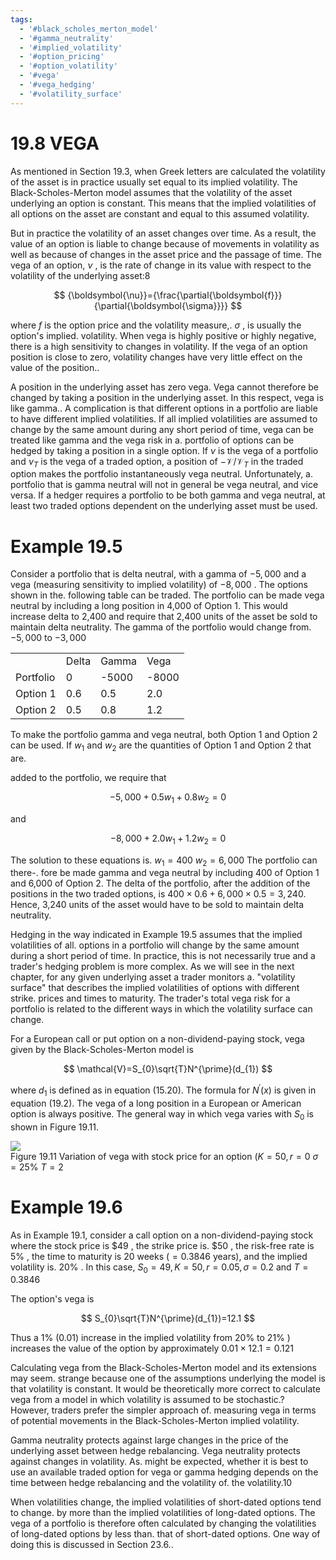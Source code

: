 ```yaml
---
tags:
  - '#black_scholes_merton_model'
  - '#gamma_neutrality'
  - '#implied_volatility'
  - '#option_pricing'
  - '#option_volatility'
  - '#vega'
  - '#vega_hedging'
  - '#volatility_surface'
---
```

# 19.8 VEGA  

As mentioned in Section 19.3, when Greek letters are calculated the volatility of the asset is in practice usually set equal to its implied volatility. The Black-Scholes-Merton model assumes that the volatility of the asset underlying an option is constant. This means that the implied volatilities of all options on the asset are constant and equal to this assumed volatility.  

But in practice the volatility of an asset changes over time. As a result, the value of an option is liable to change because of movements in volatility as well as because of changes in the asset price and the passage of time. The vega of an option, $\nu$ , is the rate of change in its value with respect to the volatility of the underlying asset:8  

$$
{\boldsymbol{\nu}}={\frac{\partial{\boldsymbol{f}}}{\partial{\boldsymbol{\sigma}}}}
$$  

where $f$ is the option price and the volatility measure,. $\sigma$ , is usually the option's implied. volatility. When vega is highly positive or highly negative, there is a high sensitivity to changes in volatility. If the vega of an option position is close to zero, volatility changes have very little effect on the value of the position..  

A position in the underlying asset has zero vega. Vega cannot therefore be changed by taking a position in the underlying asset. In this respect, vega is like gamma.. A complication is that different options in a portfolio are liable to have different implied volatilities. If all implied volatilities are assumed to change by the same amount during any short period of time, vega can be treated like gamma and the vega risk in a. portfolio of options can be hedged by taking a position in a single option. If $\nu$ is the vega of a portfolio and $\nu_{T}$ is the vega of a traded option, a position of $-\mathcal{V}/\mathcal{V}_{T}$ in the traded option makes the portfolio instantaneously vega neutral. Unfortunately, a. portfolio that is gamma neutral will not in general be vega neutral, and vice versa. If a hedger requires a portfolio to be both gamma and vega neutral, at least two traded options dependent on the underlying asset must be used.  

# Example 19.5  

Consider a portfolio that is delta neutral, with a gamma of $-5{,}000$ and a vega (measuring sensitivity to implied volatility) of $-8{,}000$ . The options shown in the. following table can be traded. The portfolio can be made vega neutral by including a long position in 4,000 of Option 1. This would increase delta to 2,400 and require that 2,400 units of the asset be sold to maintain delta neutrality. The gamma of the portfolio would change from. $-5{,}000$ to $-3{,}000$  

<html><body><table><tr><td></td><td>Delta</td><td>Gamma</td><td>Vega</td></tr><tr><td>Portfolio</td><td>0</td><td>-5000</td><td>-8000</td></tr><tr><td>Option 1</td><td>0.6</td><td>0.5</td><td>2.0</td></tr><tr><td>Option 2</td><td>0.5</td><td>0.8</td><td>1.2</td></tr></table></body></html>  

To make the portfolio gamma and vega neutral, both Option 1 and Option 2 can be used. If $w_{1}$ and $w_{2}$ are the quantities of Option 1 and Option 2 that are.  

added to the portfolio, we require that  

$$
-5,000+0.5w_{1}+0.8w_{2}=0
$$  

and  

$$
-8,000+2.0w_{1}+1.2w_{2}=0
$$  

The solution to these equations is. $w_{1}=400$ $w_{2}=6\mathrm{,000}$ The portfolio can there-. fore be made gamma and vega neutral by including 400 of Option 1 and 6,000 of Option 2. The delta of the portfolio, after the addition of the positions in the two traded options, is $400\times0.6+6,000\times0.5=3,240.$ Hence, 3,240 units of the asset would have to be sold to maintain delta neutrality.  

Hedging in the way indicated in Example 19.5 assumes that the implied volatilities of all. options in a portfolio will change by the same amount during a short period of time. In practice, this is not necessarily true and a trader's hedging problem is more complex. As we will see in the next chapter, for any given underlying asset a trader monitors a. "volatility surface" that describes the implied volatilities of options with different strike. prices and times to maturity. The trader's total vega risk for a portfolio is related to the different ways in which the volatility surface can change.  

For a European call or put option on a non-dividend-paying stock, vega given by the Black-Scholes-Merton model is  

$$
\mathcal{V}=S_{0}\sqrt{T}N^{\prime}(d_{1})
$$  

where $d_{1}$ is defined as in equation (15.20). The formula for $N^{\prime}(x)$ is given in equation (19.2). The vega of a long position in a European or American option is always positive. The general way in which vega varies with $S_{0}$ is shown in Figure 19.11.  

![](6af8380c68ecfc00a855b4e3b0a7824a4f38a48c0434329f07ca2b6bfc95a0e2.jpg)  
Figure 19.11 Variation of vega with stock price for an option $(K=50,r=0$ $\sigma=25\%$ $T=2$  

# Example 19.6  

As in Example 19.1, consider a call option on a non-dividend-paying stock where the stock price is $\$49$ , the strike price is. $\$50$ , the risk-free rate is $5\%$ , the time to maturity is 20 weeks $(=0.3846$ years), and the implied volatility is. $20\%$ . In this case, $S_{0}=49,K=50,r=0.05,\sigma=0.2$ and $T=0.3846$  

The option's vega is  

$$
S_{0}\sqrt{T}N^{\prime}(d_{1})=12.1
$$  

Thus a $1\%$ (0.01) increase in the implied volatility from $20\%$ to $21\%$ ) increases the value of the option by approximately $0.01\times12.1=0.121$  

Calculating vega from the Black-Scholes-Merton model and its extensions may seem. strange because one of the assumptions underlying the model is that volatility is constant. It would be theoretically more correct to calculate vega from a model in which volatility is assumed to be stochastic.? However, traders prefer the simpler approach of. measuring vega in terms of potential movements in the Black-Scholes-Merton implied volatility.  

Gamma neutrality protects against large changes in the price of the underlying asset between hedge rebalancing. Vega neutrality protects against changes in volatility. As. might be expected, whether it is best to use an available traded option for vega or gamma hedging depends on the time between hedge rebalancing and the volatility of. the volatility.10  

When volatilities change, the implied volatilities of short-dated options tend to change. by more than the implied volatilities of long-dated options. The vega of a portfolio is therefore often calculated by changing the volatilities of long-dated options by less than. that of short-dated options. One way of doing this is discussed in Section 23.6..  
